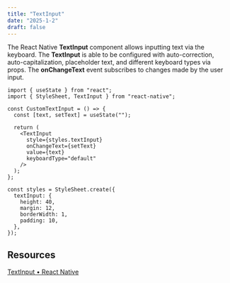 ```yaml
---
title: "TextInput"
date: "2025-1-2"
draft: false
---
```


The React Native **TextInput** component allows inputting text via the keyboard. The **TextInput** is able to be configured with auto-correction, auto-capitalization, placeholder text, and different keyboard types via props. The **onChangeText** event subscribes to changes made by the user input.

```tsx
import { useState } from "react";
import { StyleSheet, TextInput } from "react-native";

const CustomTextInput = () => {
  const [text, setText] = useState("");

  return (
    <TextInput
      style={styles.textInput}
      onChangeText={setText}
      value={text}
      keyboardType="default"
    />
  );
};

const styles = StyleSheet.create({
  textInput: {
    height: 40,
    margin: 12,
    borderWidth: 1,
    padding: 10,
  },
});
```

## Resources

[TextInput • React Native](https://reactnative.dev/docs/textinput)
